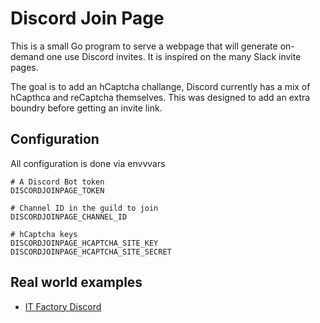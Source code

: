 # Discord Join Page

This is a small Go program to serve a webpage that will generate on-demand one use Discord invites.
It is inspired on the many Slack invite pages.

The goal is to add an hCaptcha challange, Discord currently has a mix of hCapthca and reCaptcha themselves. This was designed to add an extra boundry before getting an invite link.

## Configuration
All configuration is done via envvvars
```
# A Discord Bot token
DISCORDJOINPAGE_TOKEN

# Channel ID in the guild to join
DISCORDJOINPAGE_CHANNEL_ID

# hCaptcha keys
DISCORDJOINPAGE_HCAPTCHA_SITE_KEY
DISCORDJOINPAGE_HCAPTCHA_SITE_SECRET
```

## Real world examples
* [IT Factory Discord](https://discord.itf.to)